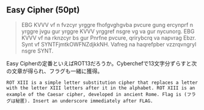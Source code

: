 ## Easy Cipher (50pt)
> EBG KVVV vf n fvzcyr yrggre fhofgvghgvba pvcure gung ercynprf n yrggre jvgu gur yrggre KVVV yrggref nsgre vg va gur nycunorg. EBG KVVV vf na rknzcyr bs gur Pnrfne pvcure, qrirybcrq va napvrag Ebzr. Synt vf SYNTFjmtkOWFNZdjkkNH. Vafreg na haqrefpber vzzrqvngryl nsgre SYNT.

Easy Cipherの定番といえばROT13だろうか。Cyberchefで13文字分ずらすと次の文章が得られ、フラグも一緒に獲得。

```
ROT XIII is a simple letter substitution cipher that replaces a letter with the letter XIII letters after it in the alphabet. ROT XIII is an example of the Caesar cipher, developed in ancient Rome. Flag is (フラグは秘匿). Insert an underscore immediately after FLAG.
```
